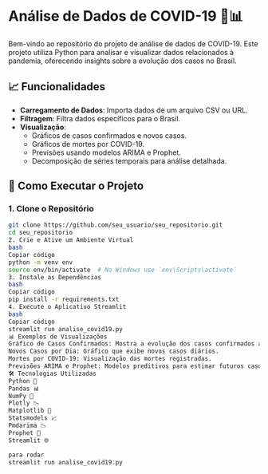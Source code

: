 # Análise de Dados de COVID-19 🦠📊

Bem-vindo ao repositório do projeto de análise de dados de COVID-19. Este projeto utiliza Python para analisar e visualizar dados relacionados à pandemia, oferecendo insights sobre a evolução dos casos no Brasil. 

## 📈 Funcionalidades

- **Carregamento de Dados**: Importa dados de um arquivo CSV ou URL.
- **Filtragem**: Filtra dados específicos para o Brasil.
- **Visualização**:
  - Gráficos de casos confirmados e novos casos.
  - Gráficos de mortes por COVID-19.
  - Previsões usando modelos ARIMA e Prophet.
  - Decomposição de séries temporais para análise detalhada.

## 🚀 Como Executar o Projeto

### 1. Clone o Repositório

```bash
git clone https://github.com/seu_usuario/seu_repositorio.git
cd seu_repositorio
2. Crie e Ative um Ambiente Virtual
bash
Copiar código
python -m venv env
source env/bin/activate  # No Windows use `env\Scripts\activate`
3. Instale as Dependências
bash
Copiar código
pip install -r requirements.txt
4. Execute o Aplicativo Streamlit
bash
Copiar código
streamlit run analise_covid19.py
📊 Exemplos de Visualizações
Gráfico de Casos Confirmados: Mostra a evolução dos casos confirmados ao longo do tempo.
Novos Casos por Dia: Gráfico que exibe novos casos diários.
Mortes por COVID-19: Visualização das mortes registradas.
Previsões ARIMA e Prophet: Modelos preditivos para estimar futuros casos.
🛠️ Tecnologias Utilizadas
Python 🐍
Pandas 📊
NumPy 🔢
Plotly 📉
Matplotlib 🎨
Statsmodels 📈
Pmdarima 📉
Prophet 🧙
Streamlit 🌐

para rodar
streamlit run analise_covid19.py

